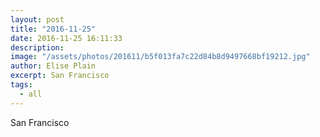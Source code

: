 ```yaml
---
layout: post
title: "2016-11-25"
date: 2016-11-25 16:11:33
description: 
image: "/assets/photos/201611/b5f013fa7c22d84b8d9497668bf19212.jpg"
author: Elise Plain
excerpt: San Francisco
tags: 
  - all
---
```


San Francisco
<p></p>
